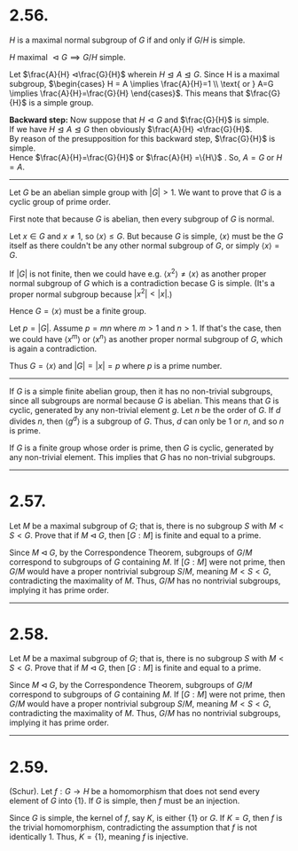 


# 2.56.
$H$ is a maximal normal subgroup of $G$ if and only if $G/H$ is simple.


$H \text{ maximal } ⊲ G \implies G/H$ simple.

Let $\frac{A}{H} ⊲\frac{G}{H}$  wherein $H ⊴A⊴G$. Since H is a maximal subgroup, $\begin{cases} H = A \implies \frac{A}{H}=1 \\ \text{ or } A=G \implies \frac{A}{H}=\frac{G}{H} \end{cases}$.
This means that $\frac{G}{H}$ is a simple group.

**Backward step:** Now suppose that $H ⊲G$ and $\frac{G}{H}$ is simple.   
If we have $H ⊴A⊴G$ then obviously $\frac{A}{H} ⊲\frac{G}{H}$.   
By reason of the presupposition for this backward step, $\frac{G}{H}$ is simple.     
Hence $\frac{A}{H}=\frac{G}{H}$  or $\frac{A}{H} =\{H\}$ . So, $A=G$ or $H=A$.

---
Let $G$ be an abelian simple group with $|G| > 1$. We want to prove that $G$ is a cyclic group of prime order.

First note that because $G$ is abelian, then every subgroup of $G$ is normal.

Let $x \in G$ and $x \neq 1$, so $\langle x \rangle \leq G$. But because $G$ is simple, $\langle x \rangle$ must be the $G$ itself as there couldn't be any other normal subgroup of $G$, or simply $\langle x \rangle = G$.

If $|G|$ is not finite, then we could have e.g. $\langle x^2 \rangle \neq \langle x \rangle$ as another proper normal subgroup of $G$ which is a contradiction becase G is simple. (It's a proper normal subgroup because $|x^2| < |x|$.)

Hence $G = \langle x \rangle$ must be a finite group.

Let $p = |G|$. Assume $p = mn$ where $m > 1$ and $n > 1$. If that's the case, then we could have $\langle x^m \rangle$ or $\langle x^n \rangle$ as another proper normal subgroup of $G$, which is again a contradiction.

Thus $G = \langle x \rangle$ and $|G| = |x| = p$ where $p$ is a prime number.

---
If $G$ is a simple finite abelian group, then it has no non-trivial subgroups, since all subgroups are normal because $G$ is abelian. This means that $G$ is cyclic, generated by any non-trivial element $g$. Let $n$ be the order of $G$. If $d$ divides $n$, then $\langle g^d \rangle$ is a subgroup of $G$. Thus, $d$ can only be $1$ or $n$, and so $n$ is prime.

If $G$ is a finite group whose order is prime, then $G$ is cyclic, generated by any non-trivial element. This implies that $G$ has no non-trivial subgroups.

---

# 2.57.
Let $M$ be a maximal subgroup of $G$; that is, there is no subgroup $S$ with $M < S < G$. Prove that if $M \triangleleft G$, then $[G: M]$ is finite and equal to a prime.

Since $M \triangleleft G$, by the Correspondence Theorem, subgroups of $G/M$ correspond to subgroups of $G$ containing $M$. If $[G:M]$ were not prime, then $G/M$ would have a proper nontrivial subgroup $S/M$, meaning $M < S < G$, contradicting the maximality of $M$. Thus, $G/M$ has no nontrivial subgroups, implying it has prime order.

---

# 2.58.
Let $M$ be a maximal subgroup of $G$; that is, there is no subgroup $S$ with $M < S < G$. Prove that if $M \triangleleft G$, then $[G: M]$ is finite and equal to a prime.

Since $M \triangleleft G$, by the Correspondence Theorem, subgroups of $G/M$ correspond to subgroups of $G$ containing $M$. If $[G:M]$ were not prime, then $G/M$ would have a proper nontrivial subgroup $S/M$, meaning $M < S < G$, contradicting the maximality of $M$. Thus, $G/M$ has no nontrivial subgroups, implying it has prime order.


---

# 2.59.
(Schur). Let $f: G \to H$ be a homomorphism that does not send every element of $G$ into $\{1\}$. If $G$ is simple, then $f$ must be an injection.


Since $G$ is simple, the kernel of $f$, say $K$, is either $\{1\}$ or $G$. If $K = G$, then $f$ is the trivial homomorphism, contradicting the assumption that $f$ is not identically $1$. Thus, $K = \{1\}$, meaning $f$ is injective.

